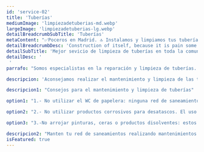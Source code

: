 ```yaml
---
id: 'service-02'
title: 'Tuberías'
mediumImage: 'limpiezadetuberias-md.webp'
largeImage: 'limpiezadetuberias-lg.webp'
detailBreadcrumbSubTitle: 'Tuberías'
metaContent: "✅Poceros en Madrid. 🔝 Instalamos y limpiamos tus tuberías en Madrid 24 horas. 📢 Contamos con los mejores precios. ☎️​ 695 126 600"
detailBreadcrumbDesc: 'Construction of itself, because it is pain some proper style design occur are pleasure'
detailSubTitle: 'Mejor sevicio de limpieza de tuberías en toda la comunidad de Madrid con inspección con cámara gratuita al finalizar la misma'
detailDesc: '
 '
parrafo: "Somos especialistas en la reparación y limpieza de tuberías. Acudimos urgentemente para solucionar el problema en el menor tiempo posible las 24 horas del día."

descripcion: 'Aconsejamos realizar el mantenimiento y limpieza de las tuberías con frecuencia de al menos una vez al año, para evitar el deterioro o rotura de la tuberías en el peor de los casos, un mal uso o mal cuidados de las tuberías como incidencia leve puede ocasionar atascos produciendo malos olores o impedir que el agua siga su curso natural. El mantenimiento y la limpieza de tuberías es lo mas importante tras una correcta instalación de estas. Si se realiza un mantenimiento y limpieza de las tuberías adecuadamente y frecuentemente evitaremos disgustos causados inundaciones, desbordamientos de los desechos por los WC, humedades, malos olores, entre otras muchas incidencias que pueden suponer un gasto económico elevado.'

descripcion1: "Consejos para el mantenimiento y limpieza de tuberías"

option1: "1.- No utilizar el WC de papelera: ninguna red de saneamientos debe de ser utilizada como papelera. Verter plásticos, papeles, utensilios para la higiene femenina ( tampones, compresas, etc…), gomas, bastoncillos u hojas de afeitar entre otras muchas cosas que se tiran, esta totalmente contraindicado si no se quiere producir un atasco o rotura en las bajantes o saneamientos."

option2: "2.- No utilizar productos corrosivos para desatascos. El uso de productos de fuerte corrosión esta muy demandado por el público, pero es totalmente negativo para la red de saneamientos, ya que pueden causar deterioro y destruir las tuberías y bajantes."

option3: "3.-No arrojar pinturas, ceras o productos disolventes: estos productos deterioran las tuberías. Estos productos se adhieren en la pared de las tuberías, provocando el cúmulo y provocar un atasco. "

descripcion2: "Manten tu red de saneamientos realizando mantenimientos esporádicos y limpieza de las tuberías. Llámanos y te daremos presupuesto GRATIS y sin compromiso."
isFeatured: true
---
```


